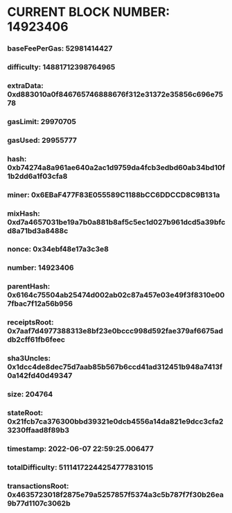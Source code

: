 # CURRENT BLOCK NUMBER: 14923406

### baseFeePerGas: 52981414427
### difficulty: 14881712398764965
### extraData: 0xd883010a0f846765746888676f312e31372e35856c696e7578
### gasLimit: 29970705
### gasUsed: 29955777
### hash: 0xb74274a8a961ae640a2ac1d9759da4fcb3edbd60ab34bd10f1b2dd6a1f03cfa8
### miner: 0x6EBaF477F83E055589C1188bCC6DDCCD8C9B131a
### mixHash: 0xd7a4657031be19a7b0a881b8af5c5ec1d027b961dcd5a39bfcd8a71bd3a8488c
### nonce: 0x34ebf48e17a3c3e8
### number: 14923406
### parentHash: 0x6164c75504ab25474d002ab02c87a457e03e49f3f8310e007fbac7f12a56b956
### receiptsRoot: 0x7aaf7d4977388313e8bf23e0bccc998d592fae379af6675addb2cff61fb6feec
### sha3Uncles: 0x1dcc4de8dec75d7aab85b567b6ccd41ad312451b948a7413f0a142fd40d49347
### size: 204764
### stateRoot: 0x21fcb7ca376300bbd39321e0dcb4556a14da821e9dcc3cfa23230ffaad8f89b3
### timestamp: 2022-06-07 22:59:25.006477
### totalDifficulty: 51114172244254777831015
### transactionsRoot: 0x4635723018f2875e79a5257857f5374a3c5b787f7f30b26ea9b77d1107c3062b
